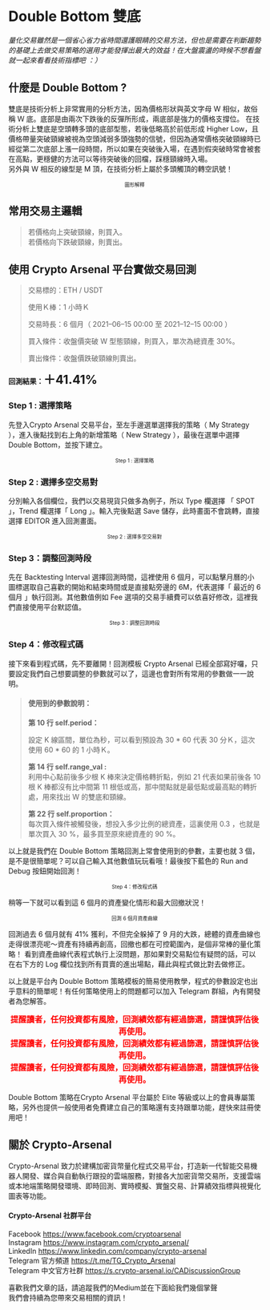  Double Bottom 雙底
===========================

_量化交易雖然是一個省心省力省時間還護眼睛的交易方法，但也是需要在判斷趨勢的基礎上去做交易策略的選用才能發揮出最大的效益！在大盤震盪的時候不想看盤就一起來看看技術指標吧 ：）_
## **什麼是 Double Bottom ?**
雙底是技術分析上非常實用的分析方法，因為價格形狀與英文字母 W 相似，故俗稱 Ｗ 底。底部是由兩次下跌後的反彈所形成，兩底部是強力的價格支撐位。
在技術分析上雙底是空頭轉多頭的底部型態，若後低略高於前低形成 Higher Low，且價格帶量突破頸線被視為空頭減弱多頭強勢的信號，但因為通常價格突破頸線時已經從第二次底部上漲一段時間，所以如果在突破後入場，在遇到假突破時常會被套在高點，更穩健的方法可以等待突破後的回檔，踩穩頸線時入場。  
另外與 W 相反的線型是 M 頂，在技術分析上屬於多頭觸頂的轉空訊號！
<img alt="" class="oe ql ef es eo ex w c" role="presentation" src="https://miro.medium.com/max/1400/0*WPAvcGsGCRQKQXBc" srcset="https://miro.medium.com/max/552/0*WPAvcGsGCRQKQXBc 276w, https://miro.medium.com/max/1104/0*WPAvcGsGCRQKQXBc 552w, https://miro.medium.com/max/1280/0*WPAvcGsGCRQKQXBc 640w, https://miro.medium.com/max/1400/0*WPAvcGsGCRQKQXBc 700w" sizes="700px"/>
<font size="1"><center>圖形解釋</center></font>

## **常用交易主邏輯**
>若價格向上突破頸線，則買入。  
>若價格向下跌破頸線，則賣出。

## **使用 Crypto Arsenal 平台實做交易回測**
>交易標的：ETH / USDT
>
>使用Ｋ棒：1 小時Ｋ
>
>交易時長：6 個月（ 2021–06–15 00:00 至 2021–12–15 00:00 ）
>
>買入條件：收盤價突破 W 型態頸線，則買入，單次為總資產 30%。
>
>賣出條件：收盤價跌破頸線則賣出。
>
**回測結果：<font size="5">＋41.41%</font>**

### **Step 1 : 選擇策略**
先登入Crypto Arsenal 交易平台，至左手邊選單選擇我的策略（ My Strategy ），進入後點找到右上角的新增策略（ New Strategy ），最後在選單中選擇 Double Bottom，並按下建立。
<img alt="" class="oe ql ef es eo ex w c" role="presentation" src="https://miro.medium.com/max/1400/0*prN-tdW-5V5rNziO" srcset="https://miro.medium.com/max/552/0*prN-tdW-5V5rNziO 276w, https://miro.medium.com/max/1104/0*prN-tdW-5V5rNziO 552w, https://miro.medium.com/max/1280/0*prN-tdW-5V5rNziO 640w, https://miro.medium.com/max/1400/0*prN-tdW-5V5rNziO 700w" sizes="700px"/>
<font size="1"><center>Step 1 : 選擇策略</center></font>

### **Step 2 : 選擇多空交易對**
分別輸入各個欄位，我們以交易現貨只做多為例子，所以 Type 欄選擇 「 SPOT 」，Trend 欄選擇「 Long 」。輸入完後點選 Save 儲存，此時畫面不會跳轉，直接選擇 EDITOR 進入回測畫面。
<img alt="" class="oe ql ef es eo ex w c" role="presentation" src="https://miro.medium.com/max/1400/0*iBOP6Zo5Njkh6xhX" srcset="https://miro.medium.com/max/552/0*iBOP6Zo5Njkh6xhX 276w, https://miro.medium.com/max/1104/0*iBOP6Zo5Njkh6xhX 552w, https://miro.medium.com/max/1280/0*iBOP6Zo5Njkh6xhX 640w, https://miro.medium.com/max/1400/0*iBOP6Zo5Njkh6xhX 700w" sizes="700px"/>
<font size="1"><center>Step 2 : 選擇多空交易對</center></font>

### **Step 3：調整回測時段**
先在 Backtesting Interval 選擇回測時間，這裡使用 6 個月，可以點擊月曆的小圖標選取自己喜歡的開始和結束時間或是直接點旁邊的 6M，代表選擇「 最近的 6 個月 」執行回測。其他數值例如 Fee 選項的交易手續費可以依喜好修改，這裡我們直接使用平台默認值。
<img alt="" class="oe ql ef es eo ex w c" role="presentation" src="https://miro.medium.com/max/1400/0*0QZ0COALmAKHr5J6" srcset="https://miro.medium.com/max/552/0*0QZ0COALmAKHr5J6 276w, https://miro.medium.com/max/1104/0*0QZ0COALmAKHr5J6 552w, https://miro.medium.com/max/1280/0*0QZ0COALmAKHr5J6 640w, https://miro.medium.com/max/1400/0*0QZ0COALmAKHr5J6 700w" sizes="700px"/>
<font size="1"><center>Step 3：調整回測時段</center></font>

### **Step 4：修改程式碼**
接下來看到程式碼，先不要離開！回測模板 Crypto Arsenal 已經全部寫好囉，只要設定我們自己想要調整的參數就可以了，這邊也會對所有常用的參數做一一說明。  
>#### **使用到的參數說明：** 
>**第 10 行 self.period：**<p>設定 K 線區間，單位為秒，可以看到預設為 30 * 60 代表 30 分Ｋ，這次使用 60 * 60 的 1 小時Ｋ。</p>
>
>**第 14 行 self.range_val :**  
>利用中心點前後多少根 K 棒來決定價格轉折點，例如 21 代表如果前後各 10 根 K 棒都沒有比中間第 11 根低或高，那中間點就是最低點或最高點的轉折處，用來找出 W 的雙底和頸線。
>
>**第 22 行 self.proportion：**  
>每次買入條件被觸發後，想投入多少比例的總資產，這裏使用 0.3 ，也就是單次買入 30 %，最多買至原來總資產的 90 %。  

以上就是我們在 Double Bottom 策略回測上常會使用到的參數，主要也就 3 個，是不是很簡單呢？可以自己輸入其他數值玩玩看哦！最後按下藍色的 Run and Debug 按鈕開始回測！
<img alt="" class="oe ql ef es eo ex w c" role="presentation" src="https://miro.medium.com/max/1400/0*A4syesw-wA_nOLUk" srcset="https://miro.medium.com/max/552/0*A4syesw-wA_nOLUk 276w, https://miro.medium.com/max/1104/0*A4syesw-wA_nOLUk 552w, https://miro.medium.com/max/1280/0*A4syesw-wA_nOLUk 640w, https://miro.medium.com/max/1400/0*A4syesw-wA_nOLUk 700w" sizes="700px"/>
<font size="1"><center>Step 4：修改程式碼</center></font>

稍等一下就可以看到這 6 個月的資產變化情形和最大回撤狀況！
<img alt="" class="oe ql ef es eo ex w c" role="presentation" src="https://miro.medium.com/max/1400/0*JnDPGUxG7qAs8cvp" srcset="https://miro.medium.com/max/552/0*JnDPGUxG7qAs8cvp 276w, https://miro.medium.com/max/1104/0*JnDPGUxG7qAs8cvp 552w, https://miro.medium.com/max/1280/0*JnDPGUxG7qAs8cvp 640w, https://miro.medium.com/max/1400/0*JnDPGUxG7qAs8cvp 700w" sizes="700px"/>
<font size="1"><center>回測 6 個月資產曲線</center></font>

回測過去 6 個月就有 41% 獲利，不但完全躲掉了 9 月的大跌，總體的資產曲線也走得很漂亮呢～資產有持續再創高，回撤也都在可控範圍內，是個非常棒的量化策略！
看到資產曲線代表程式執行上沒問題，那如果對交易點位有疑問的話，可以在右下方的 Log 欄位找到所有買賣的進出場點，藉此與程式做比對去做修正。
<img alt="" class="oe ql ef es eo ex w c" role="presentation" src="https://miro.medium.com/max/1400/0*S4N50lLgMBlfywt7" srcset="https://miro.medium.com/max/552/0*S4N50lLgMBlfywt7 276w, https://miro.medium.com/max/1104/0*S4N50lLgMBlfywt7 552w, https://miro.medium.com/max/1280/0*S4N50lLgMBlfywt7 640w, https://miro.medium.com/max/1400/0*S4N50lLgMBlfywt7 700w" sizes="700px"/>

以上就是平台內 Double Bottom 策略模板的簡易使用教學，程式的參數設定也出乎意料的簡單呢！有任何策略使用上的問題都可以加入 Telegram 群組，內有開發者為您解答。  
  
**<font size="3" color="#FF0000"><center>提醒讀者，任何投資都有風險，回測績效都有經過篩選，請謹慎評估後再使用。</center></font>**
**<font size="3" color="#FF0000"><center>提醒讀者，任何投資都有風險，回測績效都有經過篩選，請謹慎評估後再使用。</center></font>**
**<font size="3" color="#FF0000"><center>提醒讀者，任何投資都有風險，回測績效都有經過篩選，請謹慎評估後再使用。</center></font>**
  
Double Bottom 策略在Crypto Arsenal 平台屬於 Elite 等級或以上的會員專屬策略，另外也提供一般使用者免費建立自己的策略還有支持跟單功能，趕快來註冊使用吧！
## **關於 Crypto-Arsenal**
Crypto-Arsenal 致力於建構加密貨幣量化程式交易平台，打造新一代智能交易機器人開發、媒合與自動執行跟投的雲端服務，對接各大加密貨幣交易所，支援雲端或本地端策略開發環境、即時回測、實時模擬、實盤交易、計算績效指標與視覺化圖表等功能。
#### **Crypto-Arsenal 社群平台**
Facebook https://www.facebook.com/cryptoarsenal  
Instagram https://www.instagram.com/crypto_arsenal/  
LinkedIn https://www.linkedin.com/company/crypto-arsenal  
Telegram 官方頻道 https://t.me/TG_Crypto_Arsenal  
Telegram 中文官方社群 https://s.crypto-arsenal.io/CADiscussionGroup  

喜歡我們文章的話，請追蹤我們的Medium並在下面給我們幾個掌聲  
我們會持續為您帶來交易相關的資訊！




